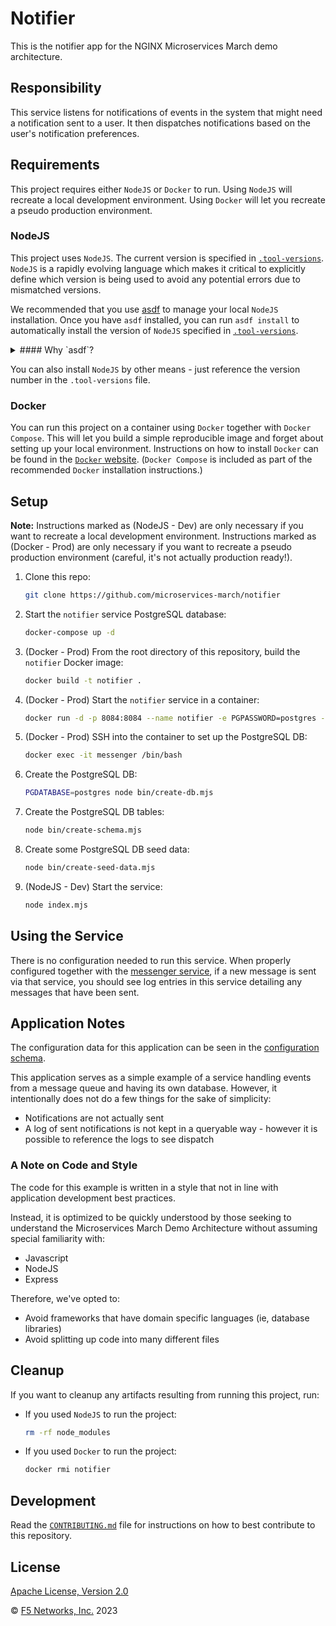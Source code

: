 # Notifier

This is the notifier app for the NGINX Microservices March demo architecture.

## Responsibility

This service listens for notifications of events in the system that might need a notification sent to a user. It then dispatches notifications based on the user's notification preferences.

## Requirements

This project requires either `NodeJS` or `Docker` to run. Using `NodeJS` will recreate a local development environment. Using `Docker` will let you recreate a pseudo production environment.

### NodeJS

This project uses `NodeJS`. The current version is specified in [`.tool-versions`](https://github.com/microservices-march/notifier/blob/main/.tool-versions). `NodeJS` is a rapidly evolving language which makes it critical to explicitly define which version is being used to avoid any potential errors due to mismatched versions.

We recommended that you use [asdf](https://asdf-vm.com/guide/getting-started.html) to manage your local `NodeJS` installation. Once you have `asdf` installed, you can run `asdf install` to automatically install the version of `NodeJS` specified in [`.tool-versions`](https://github.com/microservices-march/notifier/blob/main/.tool-versions).

<details>
<summary>
#### Why `asdf`?
</summary>
In a microservices environment, you may have to work on projects that use different versions of a runtime like `NodeJS`, or use a different language altogether!

[asdf](https://asdf-vm.com/guide/getting-started.html) is a single tool that lets you manage multiple versions of different languages in isolation and will automatically install and/or switch to the required runtime/version in any directory that has a `.tool-versions` file.

This is helpful in getting closer to [dev/prod parity](https://12factor.net/dev-prod-parity) in a microservices environment. As you can see in this project, the [GitHub action workflow](https://github.com/microservices-march/notifier/blob/main/.github/workflows/test.yml) uses the same version called out in [`.tool-versions`](https://github.com/microservices-march/notifier/blob/main/.tool-versions) to test the codebase and build a Docker image.

This way, if we use `asdf` we're guaranteed to be developing, testing, and releasing to a consistent version of NodeJS.
</details>

You can also install `NodeJS` by other means - just reference the version number in the `.tool-versions` file.

### Docker

You can run this project on a container using `Docker` together with `Docker Compose`. This will let you build a simple reproducible image and forget about setting up your local environment. Instructions on how to install `Docker` can be found in the [`Docker` website](https://docs.docker.com/get-docker/). (`Docker Compose` is included as part of the recommended `Docker` installation instructions.)

## Setup

**Note:** Instructions marked as (NodeJS - Dev) are only necessary if you want to recreate a local development environment. Instructions marked as (Docker - Prod) are only necessary if you want to recreate a pseudo production environment (careful, it's not actually production ready!).

1. Clone this repo:

    ```bash
    git clone https://github.com/microservices-march/notifier
    ```

2. Start the `notifier` service PostgreSQL database:

    ```bash
    docker-compose up -d
    ```

3. (Docker - Prod) From the root directory of this repository, build the `notifier` Docker image:

    ```bash
    docker build -t notifier .
    ```

4. (Docker - Prod) Start the `notifier` service in a container:

    ```bash
    docker run -d -p 8084:8084 --name notifier -e PGPASSWORD=postgres -e CREATE_DB_NAME=notifier -e PGHOST=notifier-db-1 -e AMQPHOST=rabbitmq -e AMQPPORT=5672 -e PORT=8084 -e PGPORT=5433 --network mm_2023 notifier

    ```

5. (Docker - Prod) SSH into the container to set up the PostgreSQL DB:

    ```bash
    docker exec -it messenger /bin/bash
    ```

6. Create the PostgreSQL DB:

    ```bash
    PGDATABASE=postgres node bin/create-db.mjs
    ```

7. Create the PostgreSQL DB tables:

    ```bash
    node bin/create-schema.mjs
    ```

8. Create some PostgreSQL DB seed data:

    ```bash
    node bin/create-seed-data.mjs
    ```

9. (NodeJS - Dev) Start the service:

    ```bash
    node index.mjs
    ```

## Using the Service

There is no configuration needed to run this service. When properly configured together with the [messenger service](https://github.com/microservices-march/messenger), if a new message is sent via that service, you should see log entries in this service detailing any messages that have been sent.

## Application Notes

The configuration data for this application can be seen in the [configuration schema](https://github.com/microservices-march/notifier/blob/main/config/config.mjs).

This application serves as a simple example of a service handling events from a message queue and having its own database. However, it intentionally does not do a few things for the sake of simplicity:

* Notifications are not actually sent
* A log of sent notifications is not kept in a queryable way - however it is possible to reference the logs to see dispatch

### A Note on Code and Style

The code for this example is written in a style that not in line with application development best practices.

Instead, it is optimized to be quickly understood by those seeking to understand the Microservices March Demo Architecture without assuming special familiarity with:

* Javascript
* NodeJS
* Express

Therefore, we've opted to:

* Avoid frameworks that have domain specific languages (ie, database libraries)
* Avoid splitting up code into many different files

## Cleanup

If you want to cleanup any artifacts resulting from running this project, run:

* If you used `NodeJS` to run the project:

  ```bash
  rm -rf node_modules
  ```

* If you used `Docker` to run the project:

  ```bash
  docker rmi notifier
  ```

## Development

Read the [`CONTRIBUTING.md`](https://github.com/microservices-march/notifier/blob/main/CONTRIBUTING.md) file for instructions on how to best contribute to this repository.

## License

[Apache License, Version 2.0](https://github.com/microservices-march/notifier/blob/main/LICENSE)

&copy; [F5 Networks, Inc.](https://www.f5.com/) 2023
